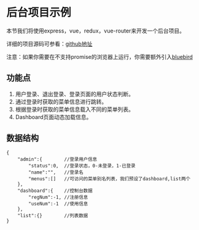 # 后台项目示例

本节我们将使用express，vue，redux，vue-router来开发一个后台项目。

详细的项目源码可参看：[github地址](https://github.com/baka397/Vue-onepage-app)

注意：如果你需要在不支持promise的浏览器上运行，你需要额外引入[bluebird](https://github.com/petkaantonov/bluebird)

## 功能点

1. 用户登录、退出登录、登录页面的用户状态判断。
2. 通过登录时获取的菜单信息进行跳转。
3. 根据登录时获取的菜单信息载入不同的菜单列表。
4. Dashboard页面动态加载信息。

## 数据结构

```
{
    "admin":{        //登录用户信息
        "status":0,  //登录状态，0-未登录，1-已登录
        "name":"",   //登录名
        "menus":[]   //可访问的菜单别名列表，我们预设了dashboard,list两个
    },
    "dashboard":{    //控制台数据
        "regNum":-1, //注册信息
        "useNum":-1  //使用信息
    },
    "list":{}        //列表数据
}
```

